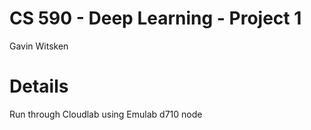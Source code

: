 # CS 590 - Deep Learning - Project 1
Gavin Witsken
# Details
Run through Cloudlab using Emulab d710 node